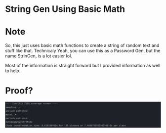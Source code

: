 # String Gen Using Basic Math

# Note
So, this just uses basic math functions to create a string of random text and stuff like that. Technicaly Yeah, you can
use this as a Password Gen, but the name StrinGen, is a lot easier lol. 

Most of the information is straight forward but I provided information as well to help. 

# Proof?
![img.png](img.png)
